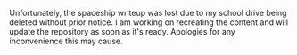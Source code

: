 Unfortunately, the spaceship writeup was lost due to my school drive being deleted without prior notice. I am working on recreating the content and will update the repository as soon as it's ready. Apologies for any inconvenience this may cause.
